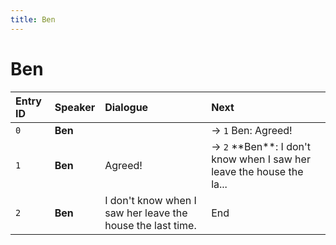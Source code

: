 ```yaml
---
title: Ben
---
```


# Ben


| Entry ID | Speaker | Dialogue | Next |
| :------- | :------ | :------- | :------------ |
| `0` | **Ben** |  | → `1` Ben: Agreed\! |
| `1` | **Ben** | Agreed\! | → `2` \*\*Ben\*\*: I don't know when I saw her leave the house the la\.\.\. |
| `2` | **Ben** | I don't know when I saw her leave the house the last time\. | End |
